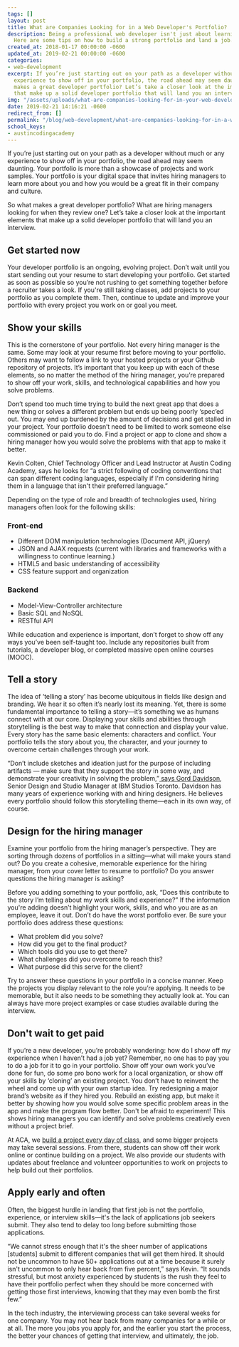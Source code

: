 ```yaml
---
tags: []
layout: post
title: What are Companies Looking for in a Web Developer's Portfolio?
description: Being a professional web developer isn't just about learning to code.
  Here are some tips on how to build a strong portfolio and land a job.
created_at: 2018-01-17 00:00:00 -0600
updated_at: 2019-02-21 00:00:00 -0600
categories:
- web-development
excerpt: If you’re just starting out on your path as a developer without much or any
  experience to show off in your portfolio, the road ahead may seem daunting. So what
  makes a great developer portfolio? Let’s take a closer look at the important elements
  that make up a solid developer portfolio that will land you an interview.
img: "/assets/uploads/what-are-companies-looking-for-in-your-web-developers-portfolio.png"
date: 2019-02-21 14:16:21 -0600
redirect_from: []
permalink: "/blog/web-development/what-are-companies-looking-for-in-a-web-developers-portfolio/"
school_keys:
- austincodingacademy
---
```

If you’re just starting out on your path as a developer without much or any experience to show off in your portfolio, the road ahead may seem daunting. Your portfolio is more than a showcase of projects and work samples. Your portfolio is your digital space that invites hiring managers to learn more about you and how you would be a great fit in their company and culture.

So what makes a great developer portfolio? What are hiring managers looking for when they review one? Let’s take a closer look at the important elements that make up a solid developer portfolio that will land you an interview.

## Get started now

Your developer portfolio is an ongoing, evolving project. Don’t wait until you start sending out your resume to start developing your portfolio. Get started as soon as possible so you’re not rushing to get something together before a recruiter takes a look. If you're still taking classes, add projects to your portfolio as you complete them. Then, continue to update and improve your portfolio with every project you work on or goal you meet.

## Show your skills

This is the cornerstone of your portfolio. Not every hiring manager is the same. Some may look at your resume first before moving to your portfolio. Others may want to follow a link to your hosted projects or your Github repository of projects. It’s important that you keep up with each of these elements, so no matter the method of the hiring manager, you’re prepared to show off your work, skills, and technological capabilities and how you solve problems.

Don’t spend too much time trying to build the next great app that does a new thing or solves a different problem but ends up being poorly ‘spec’ed out. You may end up burdened by the amount of decisions and get stalled in your project. Your portfolio doesn’t need to be limited to work someone else commissioned or paid you to do. Find a project or app to clone and show a hiring manager how you would solve the problems with that app to make it better.

Kevin Colten, Chief Technology Officer and Lead Instructor at Austin Coding Academy, says he looks for “a strict following of coding conventions that can span different coding languages, especially if I'm considering hiring them in a language that isn't their preferred language.”

Depending on the type of role and breadth of technologies used, hiring managers often look for the following skills:

### Front-end

* Different DOM manipulation technologies (Document API, jQuery)
* JSON and AJAX requests (current with libraries and frameworks with a willingness to continue learning.)
* HTML5 and basic understanding of accessibility
* CSS feature support and organization

### Backend

* Model-View-Controller architecture
* Basic SQL and NoSQL
* RESTful API

While education and experience is important, don’t forget to show off any ways you’ve been self-taught too. Include any repositories built from tutorials, a developer blog, or completed massive open online courses (MOOC).

## Tell a story

The idea of ‘telling a story’ has become ubiquitous in fields like design and branding. We hear it so often it’s nearly lost its meaning. Yet, there is some fundamental importance to telling a story—it’s something we as humans connect with at our core. Displaying your skills and abilities through storytelling is the best way to make that connection and display your value. Every story has the same basic elements: characters and conflict. Your portfolio tells the story about you, the character, and your journey to overcome certain challenges through your work.

“Don’t include sketches and ideation just for the purpose of including artifacts — make sure that they support the story in some way, and demonstrate your creativity in solving the problem,”[ says Gord Davidson](https://medium.com/design-ibm/design-portfolio-tips-and-tricks-from-a-hiring-manager-9bc42e7fcde7), Senior Design and Studio Manager at IBM Studios Toronto. Davidson has many years of experience working with and hiring designers. He believes every portfolio should follow this storytelling theme—each in its own way, of course.

## Design for the hiring manager

Examine your portfolio from the hiring manager’s perspective. They are sorting through dozens of portfolios in a sitting—what will make yours stand out? Do you create a cohesive, memorable experience for the hiring manager, from your cover letter to resume to portfolio? Do you answer questions the hiring manager is asking?

Before you adding something to your portfolio, ask, “Does this contribute to the story I’m telling about my work skills and experience?” If the information you're adding doesn’t highlight your work, skills, and who you are as an employee, leave it out. Don’t do have the worst portfolio ever. Be sure your portfolio does address these questions:

* What problem did you solve?
* How did you get to the final product?
* Which tools did you use to get there?
* What challenges did you overcome to reach this?
* What purpose did this serve for the client?

Try to answer these questions in your portfolio in a concise manner. Keep the projects you display relevant to the role you’re applying. It needs to be memorable, but it also needs to be something they actually look at. You can always have more project examples or case studies available during the interview.

## Don't wait to get paid

If you’re a new developer, you’re probably wondering: how do I show off my experience when I haven’t had a job yet? Remember, no one has to pay you to do a job for it to go in your portfolio. Show off your own work you’ve done for fun, do some pro bono work for a local organization, or show off your skills by ‘cloning’ an existing project. You don’t have to reinvent the wheel and come up with your own startup idea. Try redesigning a major brand’s website as if they hired you. Rebuild an existing app, but make it better by showing how you would solve some specific problem areas in the app and make the program flow better. Don't be afraid to experiment! This shows hiring managers you can identify and solve problems creatively even without a project brief.

At ACA, we [build a project every day of class](https://austincodingacademy.com/courses/), and some bigger projects may take several sessions. From there, students can show off their work online or continue building on a project. We also provide our students with updates about freelance and volunteer opportunities to work on projects to help build out their portfolios.

## Apply early and often

Often, the biggest hurdle in landing that first job is not the portfolio, experience, or interview skills—it's the lack of applications job seekers submit. They also tend to delay too long before submitting those applications.

“We cannot stress enough that it's the sheer number of applications \[students\] submit to different companies that will get them hired. It should not be uncommon to have 50+ applications out at a time because it surely isn't uncommon to only hear back from five percent,” says Kevin. “It sounds stressful, but most anxiety experienced by students is the rush they feel to have their portfolio perfect when they should be more concerned with getting those first interviews, knowing that they may even bomb the first few.”

In the tech industry, the interviewing process can take several weeks for one company. You may not hear back from many companies for a while or at all. The more you jobs you apply for, and the earlier you start the process, the better your chances of getting that interview, and ultimately, the job.
